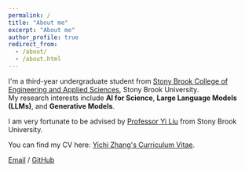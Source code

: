 ```yaml
---
permalink: /
title: "About me"
excerpt: "About me"
author_profile: true
redirect_from: 
  - /about/
  - /about.html
---
```


I'm a third-year undergraduate student from [Stony Brook College of Engineering and Applied Sciences](https://www.stonybrook.edu/commcms/ceas/), Stony Brook University.  
My research interests include **AI for Science**, **Large Language Models (LLMs)**, and **Generative Models**.

I am very fortunate to be advised by [Professor Yi Liu](https://jacoblau0513.github.io/) from Stony Brook University.

You can find my CV here: [Yichi Zhang's Curriculum Vitae](../assets/Yichi_Zhang_CV.pdf).

[Email](mailto:yichi.zhang@stonybrook.edu) / [GitHub](https://github.com/YichiXiaoju)

